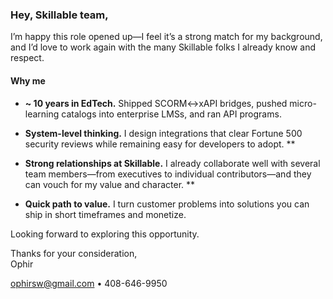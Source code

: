 ### Hey, Skillable team,

I’m happy this role opened up—I feel it’s a strong match for my background, and I’d love to work again with the many Skillable folks I already know and respect.

#### Why me

- **~ 10 years in EdTech.** Shipped SCORM↔xAPI bridges, pushed micro-learning catalogs into enterprise LMSs, and ran API programs.
  
- **System-level thinking.** I design integrations that clear Fortune 500 security reviews while remaining easy for developers to adopt. **
  
- **Strong relationships at Skillable.** I already collaborate well with several team members—from executives to individual contributors—and they can vouch for my value and character. **
  
- **Quick path to value.** I turn customer problems into solutions you can ship in short timeframes and monetize.

Looking forward to exploring this opportunity.

Thanks for your consideration,  
Ophir

ophirsw@gmail.com • 408-646-9950  

